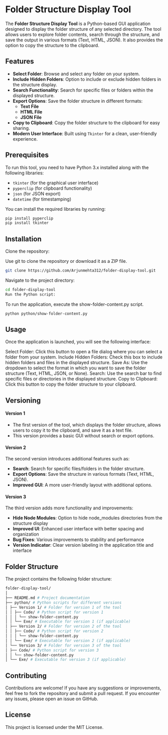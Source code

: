 # Folder Structure Display Tool

The **Folder Structure Display Tool** is a Python-based GUI application designed to display the folder structure of any selected directory. The tool allows users to explore folder contents, search through the structure, and save the output in various formats (Text, HTML, JSON). It also provides the option to copy the structure to the clipboard.
 
## Features

- **Select Folder**: Browse and select any folder on your system.
- **Include Hidden Folders**: Option to include or exclude hidden folders in the structure display.
- **Search Functionality**: Search for specific files or folders within the displayed structure.
- **Export Options**: Save the folder structure in different formats:
  - **Text File**
  - **HTML File**
  - **JSON File**
- **Copy to Clipboard**: Copy the folder structure to the clipboard for easy sharing.
- **Modern User Interface**: Built using `Tkinter` for a clean, user-friendly experience.

## Prerequisites

To run this tool, you need to have Python 3.x installed along with the following libraries:

- `tkinter` (for the graphical user interface)
- `pyperclip` (for clipboard functionality)
- `json` (for JSON export)
- `datetime` (for timestamping)

You can install the required libraries by running:

```bash
pip install pyperclip
pip install tkinter
```
## Installation

Clone the repository:

Use git to clone the repository or download it as a ZIP file.
```bash
git clone https://github.com/Arjunmehta312/folder-display-tool.git
```
Navigate to the project directory:
```bash
cd folder-display-tool
Run the Python script:
```
To run the application, execute the show-folder-content.py script.
```bash
python python/show-folder-content.py
```
## Usage
Once the application is launched, you will see the following interface:

Select Folder: Click this button to open a file dialog where you can select a folder from your system.
Include Hidden Folders: Check this box to include hidden folders and files in the displayed structure.
Save As: Use the dropdown to select the format in which you want to save the folder structure (Text, HTML, JSON, or None).
Search: Use the search bar to find specific files or directories in the displayed structure.
Copy to Clipboard: Click this button to copy the folder structure to your clipboard.


## Versioning

#### Version 1

- The first version of the tool, which displays the folder structure, allows users to copy it to the clipboard, and save it as a text file. 
- This version provides a basic GUI without search or export options.

#### Version 2

The second version introduces additional features such as:

- **Search**: Search for specific files/folders in the folder structure.
- **Export Options**: Save the structure in various formats (Text, HTML, JSON).
- **Improved GUI**: A more user-friendly layout with additional options.

#### Version 3

The third version adds more functionality and improvements:

- **Hide Node Modules**: Option to hide node_modules directories from the structure display
- **Improved UI**: Enhanced user interface with better spacing and organization
- **Bug Fixes**: Various improvements to stability and performance
- **Version Indicator**: Clear version labeling in the application title and interface

## Folder Structure
The project contains the following folder structure:

```bash
folder-display-tool/
│
├── README.md # Project documentation
├── python/ # Python scripts for different versions
│ ├── Version 1/ # Folder for version 1 of the tool
│ │ ├── Code/ # Python script for version 1
│ │ │ └── show-folder-content.py
│ │ └── Exe/ # Executable for version 1 (if applicable)
│ ├── Version 2/ # Folder for version 2 of the tool
│ │ ├── Code/ # Python script for version 2
│ │ │ └── show-folder-content.py
│ │ └── Exe/ # Executable for version 2 (if applicable)
│ └── Version 3/ # Folder for version 3 of the tool
│ ├── Code/ # Python script for version 3
│ │ └── show-folder-content.py
│ └── Exe/ # Executable for version 3 (if applicable)
```

## Contributing
Contributions are welcome! If you have any suggestions or improvements, feel free to fork the repository and submit a pull request. If you encounter any issues, please open an issue on GitHub.

## License
This project is licensed under the MIT License.
